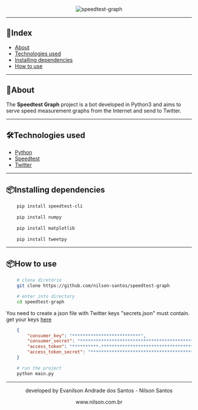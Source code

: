 <p align="center">
    <img align="center" src="https://ik.imagekit.io/nilson/Webp.net-resizeimage_1KQzqtm8ZJ.png" alt="speedtest-graph">
</p>

---
## 📑Index
- [About](-About)
- [Technologies used](-Technologies-used)
- [Installing dependencies](-Installing-dependencies)
- [How to use](-How-to-use)
---
## 📄About
<p>
The <b>Speedtest Graph</b> project is a bot developed in Python3 and aims to serve speed measurement graphs from the Internet and send to Twitter.
</p>

---
## 🛠Technologies used
- [Python](https://www.python.org/)
- [Speedtest](https://www.speedtest.net/)
- [Twitter](https://twitter.com/)
---
## 📦Installing dependencies
```bash
    pip install speedtest-cli
    
    pip install numpy
    
    pip install matplotlib
    
    pip install tweetpy
```
---
## 📦How to use

```bash
    # clona diretório
    git clone https://github.com/nilson-santos/speedtest-graph
```
```bash
    # enter into directory
    cd speedtest-graph
```

   You need to create a json file with Twitter keys
   "secrets.json" must contain. get your keys [here](https://developer.twitter.com/en/docs/basics/authentication/oauth-1-0a/obtaining-user-access-tokens)


```json
    {
        "consumer_key": "**************************",
        "consumer_secret": "**************************************************",
        "access_token": "**********-****************************************",
        "access_token_secret": "**************************************************"
    }
```
```bash
    # run the project
    python main.py
```
---
<p align="center">
developed by Evanilson Andrade dos Santos - Nilson Santos
</p>
<p align="center">
www.nilson.com.br
</p>